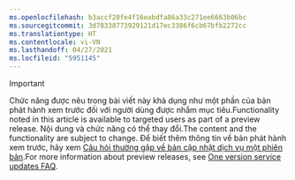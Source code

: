 ```yaml
---
ms.openlocfilehash: b3accf20fe4f16eabdfa86a33c271ee6663b06bc
ms.sourcegitcommit: 3d78338773929121d17ec3386f6cb67bfb2272cc
ms.translationtype: HT
ms.contentlocale: vi-VN
ms.lasthandoff: 04/27/2021
ms.locfileid: "5951145"
---
```

> [!IMPORTANT]
> <span data-ttu-id="f0088-101">Chức năng được nêu trong bài viết này khả dụng như một phần của bản phát hành xem trước đối với người dùng được nhắm mục tiêu.</span><span class="sxs-lookup"><span data-stu-id="f0088-101">Functionality noted in this article is available to targeted users as part of a preview release.</span></span> <span data-ttu-id="f0088-102">Nội dung và chức năng có thể thay đổi.</span><span class="sxs-lookup"><span data-stu-id="f0088-102">The content and the functionality are subject to change.</span></span> <span data-ttu-id="f0088-103">Để biết thêm thông tin về bản phát hành xem trước, hãy xem [Câu hỏi thường gặp về bản cập nhật dịch vụ một phiên bản](/dynamics365/unified-operations/fin-and-ops/get-started/one-version).</span><span class="sxs-lookup"><span data-stu-id="f0088-103">For more information about preview releases, see [One version service updates FAQ](/dynamics365/unified-operations/fin-and-ops/get-started/one-version).</span></span>